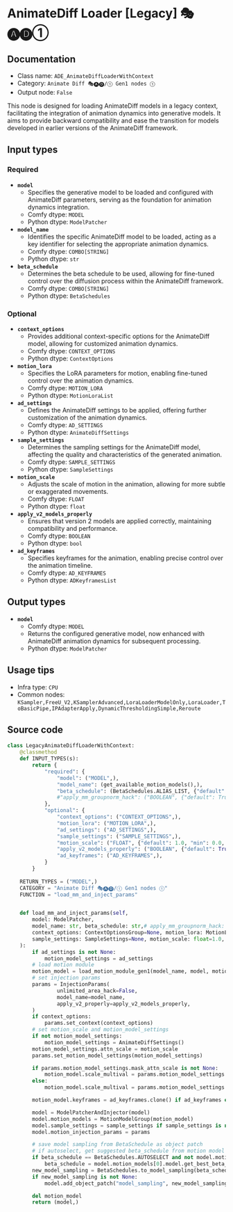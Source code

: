 # AnimateDiff Loader [Legacy] 🎭🅐🅓①
## Documentation
- Class name: `ADE_AnimateDiffLoaderWithContext`
- Category: `Animate Diff 🎭🅐🅓/① Gen1 nodes ①`
- Output node: `False`

This node is designed for loading AnimateDiff models in a legacy context, facilitating the integration of animation dynamics into generative models. It aims to provide backward compatibility and ease the transition for models developed in earlier versions of the AnimateDiff framework.
## Input types
### Required
- **`model`**
    - Specifies the generative model to be loaded and configured with AnimateDiff parameters, serving as the foundation for animation dynamics integration.
    - Comfy dtype: `MODEL`
    - Python dtype: `ModelPatcher`
- **`model_name`**
    - Identifies the specific AnimateDiff model to be loaded, acting as a key identifier for selecting the appropriate animation dynamics.
    - Comfy dtype: `COMBO[STRING]`
    - Python dtype: `str`
- **`beta_schedule`**
    - Determines the beta schedule to be used, allowing for fine-tuned control over the diffusion process within the AnimateDiff framework.
    - Comfy dtype: `COMBO[STRING]`
    - Python dtype: `BetaSchedules`
### Optional
- **`context_options`**
    - Provides additional context-specific options for the AnimateDiff model, allowing for customized animation dynamics.
    - Comfy dtype: `CONTEXT_OPTIONS`
    - Python dtype: `ContextOptions`
- **`motion_lora`**
    - Specifies the LoRA parameters for motion, enabling fine-tuned control over the animation dynamics.
    - Comfy dtype: `MOTION_LORA`
    - Python dtype: `MotionLoraList`
- **`ad_settings`**
    - Defines the AnimateDiff settings to be applied, offering further customization of the animation dynamics.
    - Comfy dtype: `AD_SETTINGS`
    - Python dtype: `AnimateDiffSettings`
- **`sample_settings`**
    - Determines the sampling settings for the AnimateDiff model, affecting the quality and characteristics of the generated animation.
    - Comfy dtype: `SAMPLE_SETTINGS`
    - Python dtype: `SampleSettings`
- **`motion_scale`**
    - Adjusts the scale of motion in the animation, allowing for more subtle or exaggerated movements.
    - Comfy dtype: `FLOAT`
    - Python dtype: `float`
- **`apply_v2_models_properly`**
    - Ensures that version 2 models are applied correctly, maintaining compatibility and performance.
    - Comfy dtype: `BOOLEAN`
    - Python dtype: `bool`
- **`ad_keyframes`**
    - Specifies keyframes for the animation, enabling precise control over the animation timeline.
    - Comfy dtype: `AD_KEYFRAMES`
    - Python dtype: `ADKeyframesList`
## Output types
- **`model`**
    - Comfy dtype: `MODEL`
    - Returns the configured generative model, now enhanced with AnimateDiff animation dynamics for subsequent processing.
    - Python dtype: `ModelPatcher`
## Usage tips
- Infra type: `CPU`
- Common nodes: `KSampler,FreeU_V2,KSamplerAdvanced,LoraLoaderModelOnly,LoraLoader,ToBasicPipe,IPAdapterApply,DynamicThresholdingSimple,Reroute`


## Source code
```python
class LegacyAnimateDiffLoaderWithContext:
    @classmethod
    def INPUT_TYPES(s):
        return {
            "required": {
                "model": ("MODEL",),
                "model_name": (get_available_motion_models(),),
                "beta_schedule": (BetaSchedules.ALIAS_LIST, {"default": BetaSchedules.AUTOSELECT}),
                #"apply_mm_groupnorm_hack": ("BOOLEAN", {"default": True}),
            },
            "optional": {
                "context_options": ("CONTEXT_OPTIONS",),
                "motion_lora": ("MOTION_LORA",),
                "ad_settings": ("AD_SETTINGS",),
                "sample_settings": ("SAMPLE_SETTINGS",),
                "motion_scale": ("FLOAT", {"default": 1.0, "min": 0.0, "step": 0.001}),
                "apply_v2_models_properly": ("BOOLEAN", {"default": True}),
                "ad_keyframes": ("AD_KEYFRAMES",),
            }
        }
    
    RETURN_TYPES = ("MODEL",)
    CATEGORY = "Animate Diff 🎭🅐🅓/① Gen1 nodes ①"
    FUNCTION = "load_mm_and_inject_params"


    def load_mm_and_inject_params(self,
        model: ModelPatcher,
        model_name: str, beta_schedule: str,# apply_mm_groupnorm_hack: bool,
        context_options: ContextOptionsGroup=None, motion_lora: MotionLoraList=None, ad_settings: AnimateDiffSettings=None, motion_model_settings: AnimateDiffSettings=None,
        sample_settings: SampleSettings=None, motion_scale: float=1.0, apply_v2_models_properly: bool=False, ad_keyframes: ADKeyframeGroup=None,
    ):
        if ad_settings is not None:
            motion_model_settings = ad_settings
        # load motion module
        motion_model = load_motion_module_gen1(model_name, model, motion_lora=motion_lora, motion_model_settings=motion_model_settings)
        # set injection params
        params = InjectionParams(
                unlimited_area_hack=False,
                model_name=model_name,
                apply_v2_properly=apply_v2_models_properly,
        )
        if context_options:
            params.set_context(context_options)
        # set motion_scale and motion_model_settings
        if not motion_model_settings:
            motion_model_settings = AnimateDiffSettings()
        motion_model_settings.attn_scale = motion_scale
        params.set_motion_model_settings(motion_model_settings)

        if params.motion_model_settings.mask_attn_scale is not None:
            motion_model.scale_multival = params.motion_model_settings.mask_attn_scale * params.motion_model_settings.attn_scale
        else:
            motion_model.scale_multival = params.motion_model_settings.attn_scale

        motion_model.keyframes = ad_keyframes.clone() if ad_keyframes else ADKeyframeGroup()

        model = ModelPatcherAndInjector(model)
        model.motion_models = MotionModelGroup(motion_model)
        model.sample_settings = sample_settings if sample_settings is not None else SampleSettings()
        model.motion_injection_params = params

        # save model sampling from BetaSchedule as object patch
        # if autoselect, get suggested beta_schedule from motion model
        if beta_schedule == BetaSchedules.AUTOSELECT and not model.motion_models.is_empty():
            beta_schedule = model.motion_models[0].model.get_best_beta_schedule(log=True)
        new_model_sampling = BetaSchedules.to_model_sampling(beta_schedule, model)
        if new_model_sampling is not None:
            model.add_object_patch("model_sampling", new_model_sampling)

        del motion_model
        return (model,)

```
